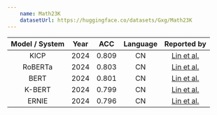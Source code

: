 ```yaml
---
    name: Math23K
    datasetUrl: https://huggingface.co/datasets/Gxg/Math23K
---
```


| Model / System | Year  | ACC    | Language |                              Reported by                                |
|:--------------:|:-----:|:------:|:--------:|:-----------------------------------------------------------------------:|
| KICP           | 2024  | 0.809  |   CN     | [Lin et al.](https://arxiv.org/html/2403.09712v1)                       |
| RoBERTa        | 2024  | 0.803  |   CN     | [Lin et al.](https://arxiv.org/html/2403.09712v1)                       |
| BERT           | 2024  | 0.801  |   CN     | [Lin et al.](https://arxiv.org/html/2403.09712v1)                       |
| K-BERT         | 2024  | 0.799  |   CN     | [Lin et al.](https://arxiv.org/html/2403.09712v1)                       |
| ERNIE          | 2024  | 0.796  |   CN     | [Lin et al.](https://arxiv.org/html/2403.09712v1)                       |
